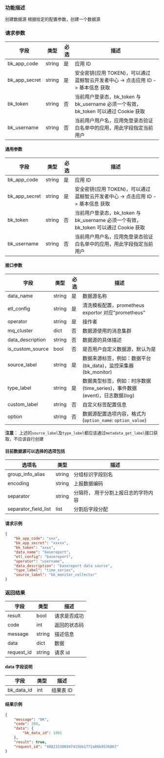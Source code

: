 

### 功能描述

创建数据源
根据给定的配置参数，创建一个数据源

### 请求参数

| 字段 | 类型 | 必选 |  描述 |
|-----------|------------|--------|------------|
| bk_app_code  |  string    | 是 | 应用 ID     |
| bk_app_secret|  string    | 是 | 安全密钥(应用 TOKEN)，可以通过 蓝鲸智云开发者中心 -&gt; 点击应用 ID -&gt; 基本信息 获取 |
| bk_token     |  string    | 否 | 当前用户登录态，bk_token 与 bk_username 必须一个有效，bk_token 可以通过 Cookie 获取 |
| bk_username  |  string    | 否 | 当前用户用户名，应用免登录态验证白名单中的应用，用此字段指定当前用户 |

#### 通用参数

| 字段          | 类型   | 必选 | 描述                                                         |
| ------------- | ------ | ---- | ------------------------------------------------------------ |
| bk_app_code   | string | 是   | 应用 ID                                                       |
| bk_app_secret | string | 是   | 安全密钥(应用 TOKEN)，可以通过 蓝鲸智云开发者中心 -> 点击应用 ID -> 基本信息 获取 |
| bk_token      | string | 否   | 当前用户登录态，bk_token 与 bk_username 必须一个有效，bk_token 可以通过 Cookie 获取 |
| bk_username   | string | 否   | 当前用户用户名，应用免登录态验证白名单中的应用，用此字段指定当前用户 |

#### 接口参数

| 字段           | 类型   | 必选 | 描述        |
| -------------- | ------ | ---- | ----------- |
| data_name     | string | 是   | 数据源名称 |
| etl_config | string | 是 |清洗模板配置，prometheus exportor 对应"prometheus" |
| operator | string | 是 | 操作者 |
| mq_cluster | dict | 否 | 数据源使用的消息集群 |
| data_description | string | 否 | 数据源的具体描述 |
| is_custom_source | bool | 否 | 是否用户自定义数据源，默认为是 |
| source_label | string | 是 | 数据来源标签，例如：数据平台(bk_data)，监控采集器(bk_monitor) |
| type_label | string | 是 | 数据类型标签，例如：时序数据(time_series)，事件数据(event)，日志数据(log) |
| custom_label | string | 否 | 自定义标签配置信息 |
| option | string | 否 | 数据源配置选项内容，格式为{`option_name`: `option_value`} |

**注意**： 上述的`source_label`及`type_label`都应该通过`metadata_get_label`接口获取，不应该自行创建 

#### 目前数据源可以选择的选项包括

| 选项名 | 类型 | 描述 |
| -------------- | ------ | ----------- |
| group_info_alias | string | 分组标识字段别名 |
| encoding | string | 上报数据编码 |
| separator | string | 分隔符， 用于分割上报日志的字符内容 |
| separator_field_list | list | 分割后字段分配 |


#### 请求示例

```json
{
    "bk_app_code": "xxx",
  	"bk_app_secret": "xxxxx",
  	"bk_token": "xxxx",
	"data_name": "basereport",
	"etl_config": "basereport",
	"operator": "username",
	"data_description": "basereport data source",
	"type_label": "time_series",
	"source_label": "bk_monitor_collector"
}
```

### 返回结果

| 字段       | 类型   | 描述         |
| ---------- | ------ | ------------ |
| result     | bool   | 请求是否成功 |
| code       | int    | 返回的状态码 |
| message    | string | 描述信息     |
| data       | dict   | 数据         |
| request_id | string | 请求 id       |

#### data 字段说明

| 字段                | 类型   | 描述     |
| ------------------- | ------ | -------- |
| bk_data_id | int | 结果表 ID |

#### 结果示例

```json
{
    "message": "OK",
    "code": 200,
    "data": {
    	"bk_data_id": 1001
    },
    "result": true,
    "request_id": "408233306947415bb1772a86b9536867"
}
```
